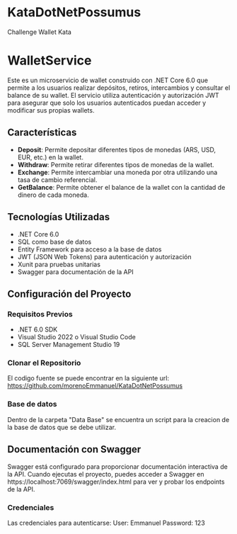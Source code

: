 # KataDotNetPossumus
Challenge Wallet Kata

# WalletService

Este es un microservicio de wallet construido con .NET Core 6.0 que permite a los usuarios realizar depósitos, retiros, intercambios y consultar el balance de su wallet. El servicio utiliza autenticación y autorización JWT para asegurar que solo los usuarios autenticados puedan acceder y modificar sus propias wallets.

## Características

- **Deposit**: Permite depositar diferentes tipos de monedas (ARS, USD, EUR, etc.) en la wallet.
- **Withdraw**: Permite retirar diferentes tipos de monedas de la wallet.
- **Exchange**: Permite intercambiar una moneda por otra utilizando una tasa de cambio referencial.
- **GetBalance**: Permite obtener el balance de la wallet con la cantidad de dinero de cada moneda.

## Tecnologías Utilizadas

- .NET Core 6.0
- SQL como base de datos
- Entity Framework para acceso a la base de datos
- JWT (JSON Web Tokens) para autenticación y autorización
- Xunit para pruebas unitarias
- Swagger para documentación de la API

## Configuración del Proyecto

### Requisitos Previos

- .NET 6.0 SDK
- Visual Studio 2022 o Visual Studio Code
- SQL Server Management Studio 19 

### Clonar el Repositorio

El codigo fuente se puede encontrar en la siguiente url: https://github.com/morenoEmmanuel/KataDotNetPossumus

### Base de datos

Dentro de la carpeta "Data Base" se encuentra un script para la creacion de la base de datos que se debe utilizar.

## Documentación con Swagger

Swagger está configurado para proporcionar documentación interactiva de la API. 
Cuando ejecutas el proyecto, puedes acceder a Swagger en https://localhost:7069/swagger/index.html para ver y probar los endpoints de la API.

### Credenciales

Las credenciales para autenticarse:
User: Emmanuel
Password: 123
